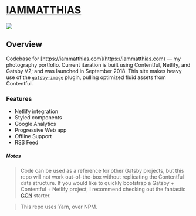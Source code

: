 # [IAMMATTHIAS](https://iammatthias.com)

![](https://353a23c500dde3b2ad58-c49fe7e7355d384845270f4a7a0a7aa1.ssl.cf2.rackcdn.com/5ba94fe3dd28ef47997490f3/screenshot.png)

## Overview

Codebase for [https://iammatthias.com](https://iammatthias.com) — my photography portfolio. Current iteration is built using Contentful, Netlify, and Gatsby V2; and was launched in September 2018. This site makes heavy use of the [`gatsby-image`](https://next.gatsbyjs.org/packages/gatsby-image/) plugin, pulling optimized fluid assets from Contentful.

### Features

- Netlify integration
- Styled components
- Google Analytics
- Progressive Web app
- Offline Support
- RSS Feed

##### Notes

> Code can be used as a reference for other Gatsby projects, but this repo will not work out-of-the-box without replicating the Contentful data structure. If you would like to quickly bootstrap a Gatsby + Contentful + Netlify project, I recommend checking out the fantastic [GCN](https://github.com/ryanwiemer/gatsby-starter-gcn) starter.

> This repo uses Yarn, over NPM.
